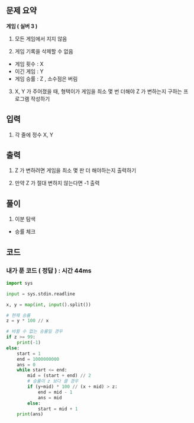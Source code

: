 ## 문제 요약

**게임 ( 실버 3 )**

1. 모든 게임에서 지지 않음

2. 게임 기록을 삭제할 수 없음
- 게임 횟수 : X
- 이긴 게임 : Y
- 게임 승률 : Z , 소수점은 버림

3. X, Y 가 주어졌을 때, 형택이가 게임을 최소 몇 번 더해야 Z 가 변하는지 구하는 프로그램 작성하기

## 입력
1. 각 줄에 정수 X, Y

## 출력
1. Z 가 변하려면 게임을 최소 몇 판 더 해야하는지 출력하기

2. 만약 Z 가 절대 변하지 않는다면 -1 출력

## 풀이
1. 이분 탐색
- 승률 체크

## 코드

### 내가 푼 코드 ( 정답 ) : 시간 44ms

```python
import sys

input = sys.stdin.readline

x, y = map(int, input().split())

# 현재 승률
z = y * 100 // x

# 바뀔 수 없는 승률일 경우
if z >= 99:
    print(-1)
else:
    start = 1
    end = 1000000000
    ans = 0
    while start <= end:
        mid = (start + end) // 2
        # 승률이 z 보다 클 경우
        if (y+mid) * 100 // (x + mid) > z:
            end = mid - 1
            ans = mid
        else:
            start = mid + 1
    print(ans)


```


